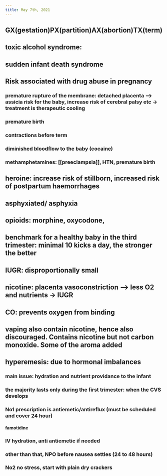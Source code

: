 ```yaml
---
title: May 7th, 2021
---
```


## GX(gestation)PX(partition)AX(abortion)TX(term)
## toxic alcohol syndrome:
## sudden infant death syndrome
## Risk associated with drug abuse in pregnancy
### premature rupture of the membrane: detached placenta --> assicia risk for the baby, increase risk of cerebral palsy etc  -> treatment is therapeutic cooling
### premature birth
### contractions before term
### diminished bloodflow to the baby (cocaine)
### methamphetamines: [[preeclampsia]], HTN, premature birth
## heroine: increase risk of stillborn, increased risk of postpartum haemorrhages
## asphyxiated/ asphyxia
## opioids: morphine, oxycodone,
## benchmark for a healthy baby in the third trimester: minimal 10 kicks a day, the stronger the better
## IUGR: disproportionally small
## nicotine: placenta vasoconstriction --> less O2 and nutrients -> IUGR
## CO: prevents oxygen from binding
## vaping also contain nicotine, hence also discouraged. Contains nicotine but not carbon monoxide. Some of the aroma added
## hyperemesis: due to hormonal imbalances
### main issue: hydration and nutrient providance to the infant
### the majority lasts only during the first trimester: when the CVS develops
### No1 prescription is antiemetic/antireflux (must be scheduled and cover 24 hour)
#### famotidine
### IV hydration, anti antiemetic if needed
### other than that, NPO before nausea settles (24 to 48 hours)
### No2 no stress, start with plain dry crackers
